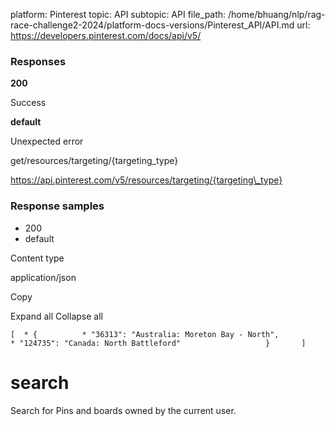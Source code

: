 platform: Pinterest
topic: API
subtopic: API
file_path: /home/bhuang/nlp/rag-race-challenge2-2024/platform-docs-versions/Pinterest_API/API.md
url: https://developers.pinterest.com/docs/api/v5/

### Responses

**200**

Success

**default**

Unexpected error

get/resources/targeting/{targeting\_type}

https://api.pinterest.com/v5/resources/targeting/{targeting\_type}

### Response samples

* 200
* default

Content type

application/json

Copy

Expand all Collapse all

`[  * {          * "36313": "Australia: Moreton Bay - North",              * "124735": "Canada: North Battleford"                   }       ]`

# [](#tag/search)search

Search for Pins and boards owned by the current user.